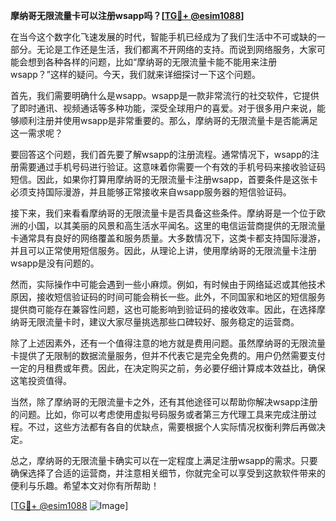 **摩纳哥无限流量卡可以注册wsapp吗？[[TG💪+ @esim1088](https://t.me/s/esim1088)]**

在当今这个数字化飞速发展的时代，智能手机已经成为了我们生活中不可或缺的一部分。无论是工作还是生活，我们都离不开网络的支持。而说到网络服务，大家可能会想到各种各样的问题，比如“摩纳哥的无限流量卡能不能用来注册wsapp？”这样的疑问。今天，我们就来详细探讨一下这个问题。

首先，我们需要明确什么是wsapp。wsapp是一款非常流行的社交软件，它提供了即时通讯、视频通话等多种功能，深受全球用户的喜爱。对于很多用户来说，能够顺利注册并使用wsapp是非常重要的。那么，摩纳哥的无限流量卡是否能满足这一需求呢？

要回答这个问题，我们首先要了解wsapp的注册流程。通常情况下，wsapp的注册需要通过手机号码进行验证。这意味着你需要一个有效的手机号码来接收验证码短信。因此，如果你打算用摩纳哥的无限流量卡注册wsapp，首要条件是这张卡必须支持国际漫游，并且能够正常接收来自wsapp服务器的短信验证码。

接下来，我们来看看摩纳哥的无限流量卡是否具备这些条件。摩纳哥是一个位于欧洲的小国，以其美丽的风景和高生活水平闻名。这里的电信运营商提供的无限流量卡通常具有良好的网络覆盖和服务质量。大多数情况下，这类卡都支持国际漫游，并且可以正常使用短信服务。因此，从理论上讲，使用摩纳哥的无限流量卡注册wsapp是没有问题的。

然而，实际操作中可能会遇到一些小麻烦。例如，有时候由于网络延迟或其他技术原因，接收短信验证码的时间可能会稍长一些。此外，不同国家和地区的短信服务提供商可能存在兼容性问题，这也可能影响到验证码的接收效率。因此，在选择摩纳哥无限流量卡时，建议大家尽量挑选那些口碑较好、服务稳定的运营商。

除了上述因素外，还有一个值得注意的地方就是费用问题。虽然摩纳哥的无限流量卡提供了无限制的数据流量服务，但并不代表它是完全免费的。用户仍然需要支付一定的月租费或年费。因此，在决定购买之前，务必要仔细计算成本效益比，确保这笔投资值得。

当然，除了摩纳哥的无限流量卡之外，还有其他途径可以帮助你解决wsapp注册的问题。比如，你可以考虑使用虚拟号码服务或者第三方代理工具来完成注册过程。不过，这些方法都有各自的优缺点，需要根据个人实际情况权衡利弊后再做决定。

总之，摩纳哥的无限流量卡确实可以在一定程度上满足注册wsapp的需求。只要确保选择了合适的运营商，并注意相关细节，你就完全可以享受到这款软件带来的便利与乐趣。希望本文对你有所帮助！

[[TG💪+ @esim1088](https://t.me/s/esim1088) ![Image](https://i.postimg.cc/4NQfJmqS/Snipaste-2025-05-13-00-14-12.png)]